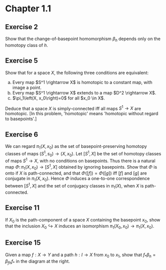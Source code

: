 # Chapter 1.1
## Exercise 2
Show that the change-of-basepoint homomorphism $\beta_h$ depends only on the homotopy class of $h$.

## Exercise 5
Show that for a space $X$, the following three conditions are equivalent:
<ol type="a">
<li>
Every map $S^1 \rightarrow X$ is homotopic to a constant map, with image a point.
</li>
<li>
Every map $S^1 \rightarrow X$ extends to a map $D^2 \rightarrow X$.
</li>
<li>
$\pi_1\left(X, x_0\right)=0$ for all $x_0 \in X$.
</li>
</ol>

Deduce that a space $X$ is simply-connected iff all maps $S^1 \rightarrow X$ are homotopic. [In this problem, 'homotopic' means 'homotopic without regard to basepoints'.]

## Exercise 6
We can regard $\pi_1(X, x_0)$ as the set of basepoint-preserving homotopy classes of maps $(S^1, s_0) \to(X, x_0)$. Let $[S^1, X]$ be the set of homotopy classes of maps $S^1 \to X$, with no conditions on basepoints. Thus there is a natural map $\Phi\colon\pi_1(X, x_0) \to[S^1, X]$ obtained by ignoring basepoints. Show that $\Phi$ is onto if $X$ is path-connected, and that $\Phi([f])=\Phi([g])$ iff $[f]$ and $[g]$ are conjugate in $\pi_1(X, x_0)$. Hence $\Phi$ induces a one-to-one correspondence between $[S^1, X]$ and the set of conjugacy classes in $\pi_1(X)$, when $X$ is path-connected.

## Exercise 11
If $X_0$ is the path-component of a space $X$ containing the basepoint $x_0$, show that the inclusion $X_0 \hookrightarrow X$ induces an isomorphism $\pi_1(X_0, x_0) \to \pi_1(X, x_0)$.

## Exercise 15
Given a map $f: X \to Y$ and a path $h: I \to X$ from $x_0$ to $x_1$, show that $f_* \beta_h=\beta_{f h} f_*$ in the diagram at the right.
